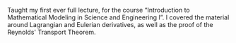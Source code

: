 Taught my first ever full lecture, for the course “Introduction to Mathematical Modeling in Science and Engineering I”. I covered the material around Lagrangian and Eulerian derivatives, as well as the proof of the Reynolds' Transport Theorem.
